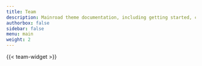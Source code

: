 ```yaml
---
title: Team
description: Mainroad theme documentation, including getting started, customization guides, and FAQ.
authorbox: false
sidebar: false
menu: main
weight: 2
---
```


{{< team-widget >}}
